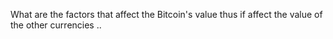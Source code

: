 What are the factors that affect the Bitcoin's value thus if affect the value of the other currencies ..
